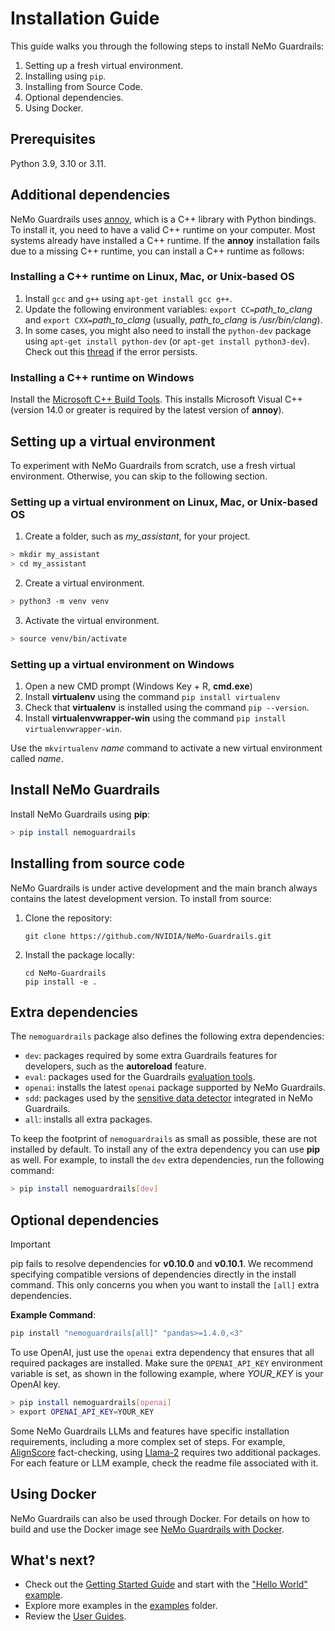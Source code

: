 # Installation Guide

This guide walks you through the following steps to install NeMo Guardrails:

1. Setting up a fresh virtual environment.
2. Installing using `pip`.
3. Installing from Source Code.
4. Optional dependencies.
5. Using Docker.

## Prerequisites

Python 3.9, 3.10 or 3.11.

## Additional dependencies

NeMo Guardrails uses [annoy](https://github.com/spotify/annoy), which is a C++ library with Python bindings. To install it, you need to have a valid C++ runtime on your computer.
Most systems already have installed a C++ runtime. If the **annoy** installation fails due to a missing C++ runtime, you can install a C++ runtime as follows:

### Installing a C++ runtime on Linux, Mac, or Unix-based OS

  1. Install `gcc` and `g++` using `apt-get install gcc g++`.
  2. Update the following environment variables: `export CC=`*path_to_clang* and `export CXX=`*path_to_clang* (usually, *path_to_clang* is */usr/bin/clang*).
  3. In some cases, you might also need to install the `python-dev` package using `apt-get install python-dev` (or `apt-get install python3-dev`). Check out this [thread](https://stackoverflow.com/questions/21530577/fatal-error-python-h-no-such-file-or-directory) if the error persists.

### Installing a C++ runtime on Windows

Install the [Microsoft C++ Build Tools](https://visualstudio.microsoft.com/visual-cpp-build-tools/). This installs Microsoft Visual C++ (version 14.0 or greater is required by the latest version of **annoy**).

## Setting up a virtual environment

To experiment with NeMo Guardrails from scratch, use a fresh virtual environment. Otherwise, you can skip to the following section.

### Setting up a virtual environment on Linux, Mac, or Unix-based OS

1. Create a folder, such as *my_assistant*, for your project.

 ```bash
 > mkdir my_assistant
 > cd my_assistant
 ```

2. Create a virtual environment.

 ```bash
 > python3 -m venv venv
 ```

3. Activate the virtual environment.

 ```bash
 > source venv/bin/activate
 ```

### Setting up a virtual environment on Windows

1. Open a new CMD prompt (Windows Key + R, **cmd.exe**)
2. Install **virtualenv** using the command `pip install virtualenv`
3. Check that **virtualenv** is installed using the command `pip --version`.
4. Install **virtualenvwrapper-win** using the command `pip install virtualenvwrapper-win`.

Use the `mkvirtualenv` *name* command to activate a new virtual environment called *name*.

## Install NeMo Guardrails

Install NeMo Guardrails using **pip**:

 ```bash
 > pip install nemoguardrails
 ```

## Installing from source code

NeMo Guardrails is under active development and the main branch always contains the latest development version. To install from source:

1. Clone the repository:

   ```
   git clone https://github.com/NVIDIA/NeMo-Guardrails.git
   ```

2. Install the package locally:

   ```
   cd NeMo-Guardrails
   pip install -e .
   ```

## Extra dependencies

The `nemoguardrails` package also defines the following extra dependencies:

- `dev`: packages required by some extra Guardrails features for developers, such as the **autoreload** feature.
- `eval`: packages used for the Guardrails [evaluation tools](../../nemoguardrails/evaluate/README.md).
- `openai`: installs the latest `openai` package supported by NeMo Guardrails.
- `sdd`: packages used by the [sensitive data detector](../user_guides/guardrails-library.md#sensitive-data-detection) integrated in NeMo Guardrails.
- `all`: installs all extra packages.

To keep the footprint of `nemoguardrails` as small as possible, these are not installed by default. To install any of the extra dependency you can use **pip** as well. For example, to install the `dev` extra dependencies, run the following command:

```bash
> pip install nemoguardrails[dev]
```

## Optional dependencies

> [!IMPORTANT]
> pip fails to resolve dependencies for **v0.10.0** and **v0.10.1**. We recommend specifying compatible versions of dependencies directly in the install command. This only concerns you when you want to install the `[all]` extra dependencies.
>
> **Example Command**:
>
> ```sh
> pip install "nemoguardrails[all]" "pandas>=1.4.0,<3"
> ```

To use OpenAI, just use the `openai` extra dependency that ensures that all required packages are installed.
Make sure the `OPENAI_API_KEY` environment variable is set,
as shown in the following example, where *YOUR_KEY* is your OpenAI key.

 ```bash
 > pip install nemoguardrails[openai]
 > export OPENAI_API_KEY=YOUR_KEY
```

Some NeMo Guardrails LLMs and features have specific installation requirements, including a more complex set of steps. For example, [AlignScore](../user_guides/advanced/align_score_deployment.md) fact-checking, using [Llama-2](../../examples/configs/llm/hf_pipeline_llama2/README.md) requires two additional packages.
For each feature or LLM example, check the readme file associated with it.

## Using Docker

NeMo Guardrails can also be used through Docker. For details on how to build and use the Docker image see [NeMo Guardrails with Docker](../user_guides/advanced/using-docker.md).

## What's next?

- Check out the [Getting Started Guide](../getting_started/README.md) and start with the ["Hello World" example](../getting_started/1_hello_world/README.md).
- Explore more examples in the [examples](https://github.com/NVIDIA/NeMo-Guardrails/tree/develop/examples) folder.
- Review the [User Guides](../README.md).
